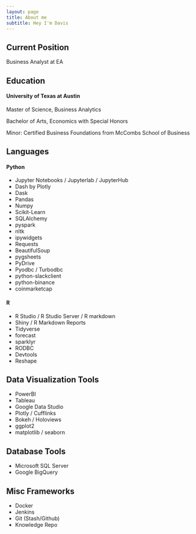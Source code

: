 ```yaml
---
layout: page
title: About me
subtitle: Hey I'm Davis
---
```


Current Position
---
Business Analyst at EA

Education
---
#### University of Texas at Austin
Master of Science, Business Analytics

Bachelor of Arts, Economics with Special Honors

  Minor: Certified Business Foundations from McCombs School of Business
  
Languages
---
#### Python
* Jupyter Notebooks / Jupyterlab / JupyterHub
* Dash by Plotly
* Dask
* Pandas
* Numpy
* Scikit-Learn
* SQLAlchemy
* pyspark
* nltk
* ipywidgets
* Requests
* BeautifulSoup
* pygsheets
* PyDrive
* Pyodbc / Turbodbc
* python-slackclient
* python-binance
* coinmarketcap
#### R
* R Studio / R Studio Server / R markdown
* Shiny / R Markdown Reports
* Tidyverse
* forecast
* sparklyr
* RODBC
* Devtools
* Reshape

Data Visualization Tools
---
* PowerBI
* Tableau
* Google Data Studio
* Plotly / Cufflinks
* Bokeh / Holoviews
* ggplot2
* matplotlib / seaborn

Database Tools
---
* Microsoft SQL Server
* Google BigQuery

Misc Frameworks
---
* Docker
* Jenkins
* Git (Stash/Github)
* Knowledge Repo


